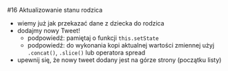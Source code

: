 #16 Aktualizowanie stanu rodzica

- wiemy już jak przekazać dane z dziecka do rodzica
- dodajmy nowy Tweet!
  - podpowiedź: pamiętaj o funkcji `this.setState`
  - podpowiedź: do wykonania kopi aktualnej wartości zmiennej użyj `.concat()`, `.slice()` 
    lub operatora spread
- upewnij się, że nowy tweet dodany jest na górze strony (początku listy)
